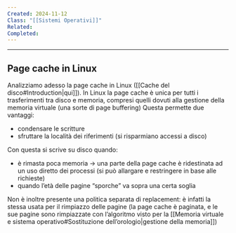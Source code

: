 ```yaml
---
Created: 2024-11-12
Class: "[[Sistemi Operativi]]"
Related: 
Completed:
---
```

---
## Page cache in Linux
Analizziamo adesso la page cache in Linux ([[Cache del disco#Introduction|qui]]).
In Linux la page cache è unica per tutti i trasferimenti tra disco e memoria, compresi quelli dovuti alla gestione della memoria virtuale (una sorte di page buffering)
Questa permette due vantaggi:
- condensare le scritture
- sfruttare la località dei riferimenti (si risparmiano accessi a disco)

Con questa si scrive su disco quando:
- è rimasta poca memoria → una parte della page cache è ridestinata ad un uso diretto dei processi (si può allargare e restringere in base alle richieste)
- quando l’età delle pagine “sporche” va sopra una certa soglia

Non è inoltre presente una politica separata di replacement: è infatti la stessa usata per il rimpiazzo delle pagine (la page cache è paginata, e le sue pagine sono rimpiazzate con l’algoritmo visto per la [[Memoria virtuale e sistema operativo#Sostituzione dell’orologio|gestione della memoria]])